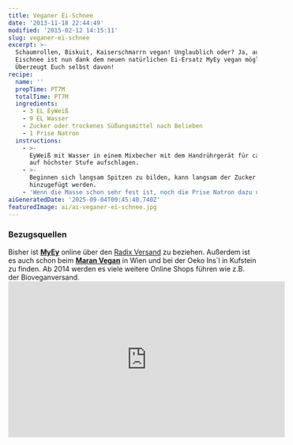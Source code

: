 ```yaml
---
title: Veganer Ei-Schnee
date: '2013-11-18 22:44:49'
modified: '2015-02-12 14:15:11'
slug: veganer-ei-schnee
excerpt: >-
  Schaumrollen, Biskuit, Kaiserschmarrn vegan! Unglaublich oder? Ja, auch
  Eischnee ist nun dank dem neuen natürlichen Ei-Ersatz MyEy vegan möglich.
  Überzeugt Euch selbst davon!
recipe:
  name: ''
  prepTime: PT7M
  totalTime: PT7M
  ingredients:
    - 3 EL EyWeiß
    - 9 EL Wasser
    - Zucker oder trockenes Süßungsmittel nach Belieben
    - 1 Prise Natron
  instructions:
    - >-
      EyWeiß mit Wasser in einem Mixbecher mit dem Handrührgerät für ca. 5min
      auf höchster Stufe aufschlagen.
    - >-
      Beginnen sich langsam Spitzen zu bilden, kann langsam der Zucker
      hinzugefügt werden.
    - 'Wenn die Masse schon sehr fest ist, noch die Prise Natron dazu und voilà!'
aiGeneratedDate: '2025-09-04T09:45:40.740Z'
featuredImage: ai/ai-veganer-ei-schnee.jpg
---
```


### [<!-- Image removed (no copyright): veganer-eischnee-300x195.jpg -->](https://www.veganblatt.com/i/veganer-eischnee.jpg)

### Bezugsquellen

Bisher ist [**MyEy**](http://www.myey.info/myey/) online über den [Radix Versand](http://www.radixversand.de/Lebensmittel-Sahne-Ei-Alternativen,cat-55) zu beziehen. Außerdem ist es auch schon beim **[Maran Vegan](http://www.maranvegan.at/)** in Wien und bei der Oeko Ins´l in Kufstein zu finden. Ab 2014 werden es viele weitere Online Shops führen wie z.B. der Bioveganversand.<iframe src="https://www.youtube.com/embed/wUvMY0ZB2Dg" width="560" height="315" frameborder="0" allowfullscreen="allowfullscreen"></iframe>
